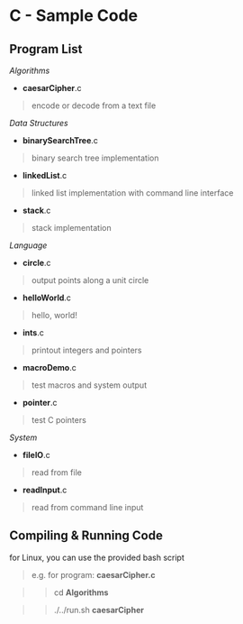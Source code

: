 C - Sample Code
===============

Program List
------------

*Algorithms*

-  **caesarCipher**.c
  >  encode or decode from a text file

*Data Structures*

-  **binarySearchTree**.c
  >  binary search tree implementation
-  **linkedList**.c
  >  linked list implementation with command line interface
-  **stack**.c
  >  stack implementation

*Language*

-  **circle**.c
  >  output points along a unit circle
-  **helloWorld**.c
  >  hello, world!
-  **ints**.c
  >  printout integers and pointers
-  **macroDemo**.c
  >  test macros and system output
-  **pointer**.c
  >  test C pointers

*System*

-  **fileIO**.c
  >  read from file
-  **readInput**.c
  >  read from command line input

Compiling & Running Code
------------------------

for Linux, you can use the provided bash script
>  e.g. for program: **caesarCipher.c**

> >  cd **Algorithms**

> >  ./../run.sh **caesarCipher**

